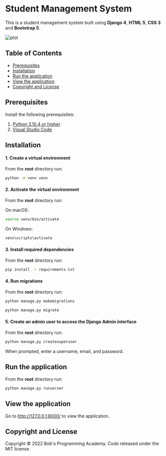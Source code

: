 # Student Management System

This is a student management system built using **Django 4**, **HTML 5**, **CSS 3** and **Bootstrap 5**.

![plot](https://github.com/BobsProgrammingAcademy/Student-Management-System/blob/master/students/static/images/homepage.png?raw=true)


## Table of Contents 
- [Prerequisites](#prerequisites)
- [Installation](#installation)
- [Run the application](#run-the-application)
- [View the application](#view-the-application)
- [Copyright and License](#copyright-and-license)


## Prerequisites

Install the following prerequisites:

1. [Python 3.10.4 or higher](https://www.python.org/downloads/)
2. [Visual Studio Code](https://code.visualstudio.com/download)


## Installation

#### 1. Create a virtual environment

From the **root** directory run:

```bash
python -m venv venv
```

#### 2. Activate the virtual environment

From the **root** directory run:

On macOS:

```bash
source venv/bin/activate
```

On Windows:

```bash
venv\scripts\activate
```

#### 3. Install required dependencies

From the **root** directory run:

```bash
pip install -r requirements.txt
```

#### 4. Run migrations

From the **root** directory run:

```bash
python manage.py makemigrations
```
```bash
python manage.py migrate
```

#### 5. Create an admin user to access the Django Admin interface

From the **root** directory run:

```bash
python manage.py createsuperuser
```

When prompted, enter a username, email, and password.

## Run the application

From the **root** directory run:

```bash
python manage.py runserver
```

## View the application

Go to http://127.0.0.1:8000/ to view the application.

## Copyright and License

Copyright © 2022 Bob's Programming Academy. Code released under the MIT license.
